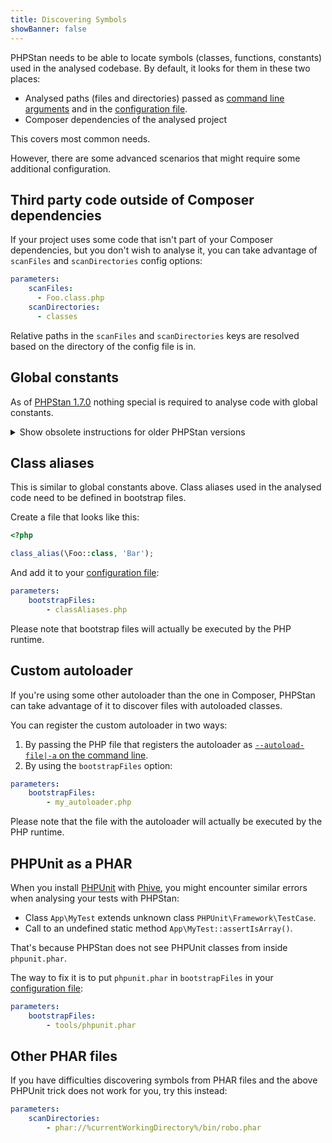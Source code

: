 ```yaml
---
title: Discovering Symbols
showBanner: false
---
```


PHPStan needs to be able to locate symbols (classes, functions, constants) used in the analysed codebase. By default, it looks for them in these two places:

* Analysed paths (files and directories) passed as [command line arguments](/user-guide/command-line-usage) and in the [configuration file](/config-reference#analysed-files).
* Composer dependencies of the analysed project

This covers most common needs.

However, there are some advanced scenarios that might require some additional configuration.

Third party code outside of Composer dependencies
---------------------------

If your project uses some code that isn't part of your Composer dependencies, but you don't wish to analyse it, you can take advantage of `scanFiles` and `scanDirectories` config options:

```yaml
parameters:
    scanFiles:
      - Foo.class.php
    scanDirectories:
      - classes
```

Relative paths in the `scanFiles` and `scanDirectories` keys are resolved based on the directory of the config file is in.

Global constants
---------------------------

As of [PHPStan 1.7.0](https://github.com/phpstan/phpstan/releases/tag/1.7.0) nothing special is required to analyse code with global constants.

<details>
    <summary class="text-blue-500 font-bold">Show obsolete instructions for older PHPStan versions</summary>
    
Global constants used in the analysed code need to be defined in bootstrap files.

Create a file that looks like this:

```php
<?php

define('MY_CONSTANT', 1);
```

And add it to your [configuration file](/config-reference):

```yaml
parameters:
    bootstrapFiles:
        - constants.php
```

Please note that bootstrap files will actually be executed by the PHP runtime.
    
</details>

Class aliases
---------------------------

This is similar to global constants above. Class aliases used in the analysed code need to be defined in bootstrap files.

Create a file that looks like this:

```php
<?php

class_alias(\Foo::class, 'Bar');
```

And add it to your [configuration file](/config-reference):

```yaml
parameters:
    bootstrapFiles:
        - classAliases.php
```

Please note that bootstrap files will actually be executed by the PHP runtime.

Custom autoloader
---------------------------

If you're using some other autoloader than the one in Composer, PHPStan can take advantage of it to discover files with autoloaded classes.

You can register the custom autoloader in two ways:

1) By passing the PHP file that registers the autoloader as [`--autoload-file|-a` on the command line](/user-guide/command-line-usage#--autoload-file|-a).
2) By using the `bootstrapFiles` option:

```yaml
parameters:
    bootstrapFiles:
        - my_autoloader.php
```

Please note that the file with the autoloader will actually be executed by the PHP runtime.

PHPUnit as a PHAR
---------------------------

When you install [PHPUnit](https://phpunit.de/) with [Phive](https://github.com/phar-io/phive), you might encounter similar errors when analysing your tests with PHPStan:

* Class `App\MyTest` extends unknown class `PHPUnit\Framework\TestCase`.
* Call to an undefined static method `App\MyTest::assertIsArray()`.

That's because PHPStan does not see PHPUnit classes from inside `phpunit.phar`.

The way to fix it is to put `phpunit.phar` in `bootstrapFiles` in your [configuration file](/config-reference):

```yaml
parameters:
    bootstrapFiles:
        - tools/phpunit.phar
```

Other PHAR files
---------------------------

If you have difficulties discovering symbols from PHAR files and the above PHPUnit trick does not work for you, try this instead:

```yaml
parameters:
    scanDirectories:
        - phar://%currentWorkingDirectory%/bin/robo.phar
```
